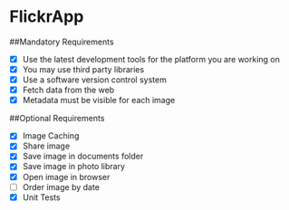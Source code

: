 # FlickrApp

##Mandatory Requirements
- [x] Use the latest development tools for the platform you are working on
- [x] You may use third party libraries
- [x] Use a software version control system
- [x] Fetch data from the web
- [x] Metadata must be visible for each image

##Optional Requirements
- [x] Image Caching
- [x] Share image
- [x] Save image in documents folder
- [x] Save image in photo library
- [x] Open image in browser
- [ ] Order image by date
- [x] Unit Tests
